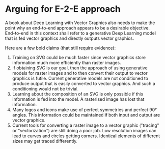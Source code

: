 # Arguing for E-2-E approach

A book about Deep Learning with Vector Graphics also needs to make the point why an end-to-end approach appears to be a desirable objective. End-to-end in this context shall refer to a generative Deep Learning model that is fed vector graphics and directly outputs vector graphics.

Here are a few bold claims (that still require evidence):

1. Training on SVG could be much faster since vector graphics store information much more efficiently than raster images.
2. If obtaining SVG is our goal, then the approach of using generative models for raster images and to then convert their output to vector graphics is futile. Current generative models are not conditioned to produce output that is easily converted to vector graphics. And such a conditioning would not be trivial.
3. Learning about the composition of an SVG is only possible if this information is fed into the model. A rasterised image has lost that information.
4. Many logos and icons make use of perfect symmetries and perfect 90° angles. This information could be maintained if both input and output are vector graphics.
5. Current tools for converting a raster image to a vector graphic ("tracing" or "vectorization") are still doing a poor job. Low resolution images can lead to curves and circles getting corners. Identical elements of different sizes may get traced differently.